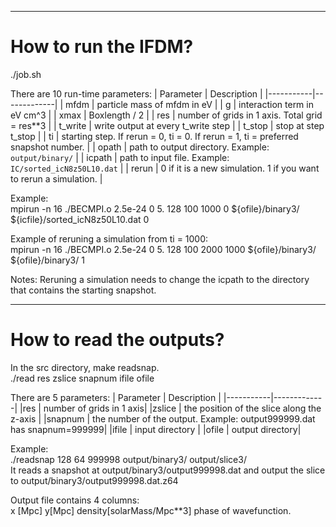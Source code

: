 --------------------------------------------------------------------------------------------

# How to run the IFDM?

./job.sh 

There are 10 run-time parameters:
| Parameter | Description |
|-----------|-------------|
| mfdm      | particle mass of mfdm in eV |
| g         | interaction term in eV cm^3 |
| xmax      | Boxlength / 2 |
| res       | number of grids in 1 axis. Total grid = res**3 |
| t_write   | write output at every t_write step |
| t_stop    | stop at step t_stop |
| ti        | starting step. If rerun = 0, ti = 0. If rerun = 1, ti = preferred snapshot number. |
| opath     | path to output directory. Example: `output/binary/` |
| icpath    | path to input file. Example: `IC/sorted_icN8z50L10.dat` |
| rerun     | 0 if it is a new simulation. 1 if you want to rerun a simulation. |

Example: \
mpirun -n 16 ./BECMPI.o   2.5e-24        0        5.     128    100        1000     0        ${ofile}/binary3/     ${icfile}/sorted_icN8z50L10.dat      0  

Example of reruning a simulation from ti = 1000: \
mpirun -n 16 ./BECMPI.o   2.5e-24        0        5.     128    100        2000     1000        ${ofile}/binary3/     ${ofile}/binary3/                 1


Notes: Reruning a simulation needs to change the icpath to the directory that contains the starting snapshot.


---------------------------------------------------------------------------------------------

# How to read the outputs?
In the src directory, make readsnap.\
./read res zslice snapnum ifile ofile

There are 5 parameters:
| Parameter | Description |
|-----------|-------------|
|res        | number of grids in 1 axis|
|zslice     | the position of the slice along the z-axis |
|snapnum    | the number of the output. Example: output999999.dat has snapnum=999999|
|ifile      | input directory  |
|ofile      | output directory|

Example:\
./readsnap 128 64 999998 output/binary3/ output/slice3/\
It reads a snapshot at output/binary3/output999998.dat and output the slice to output/binary3/output999998.dat.z64

Output file contains 4 columns: \
x [Mpc] y[Mpc] density[solarMass/Mpc**3] phase of wavefunction. 
